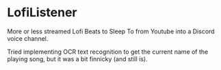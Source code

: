 # LofiListener

More or less streamed Lofi Beats to Sleep To from Youtube into a Discord voice channel.

Tried implementing OCR text recognition to get the current name of the playing song, but it was a bit finnicky (and still is).
